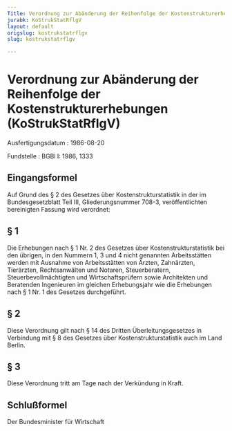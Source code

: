 ```yaml
---
Title: Verordnung zur Abänderung der Reihenfolge der Kostenstrukturerhebungen
jurabk: KoStrukStatRflgV
layout: default
origslug: kostrukstatrflgv
slug: kostrukstatrflgv

---
```


# Verordnung zur Abänderung der Reihenfolge der Kostenstrukturerhebungen (KoStrukStatRflgV)

Ausfertigungsdatum
:   1986-08-20

Fundstelle
:   BGBl I: 1986, 1333



## Eingangsformel

Auf Grund des § 2 des Gesetzes über Kostenstrukturstatistik in der im
Bundesgesetzblatt Teil III, Gliederungsnummer 708-3, veröffentlichten
bereinigten Fassung wird verordnet:


## § 1

Die Erhebungen nach § 1 Nr. 2 des Gesetzes über
Kostenstrukturstatistik bei den übrigen, in den Nummern 1, 3 und 4
nicht genannten Arbeitsstätten werden mit Ausnahme von Arbeitsstätten
von Ärzten, Zahnärzten, Tierärzten, Rechtsanwälten und Notaren,
Steuerberatern, Steuerbevollmächtigten und Wirtschaftsprüfern sowie
Architekten und Beratenden Ingenieuren im gleichen Erhebungsjahr wie
die Erhebungen nach § 1 Nr. 1 des Gesetzes durchgeführt.


## § 2

Diese Verordnung gilt nach § 14 des Dritten Überleitungsgesetzes in
Verbindung mit § 8 des Gesetzes über Kostenstrukturstatistik auch im
Land Berlin.


## § 3

Diese Verordnung tritt am Tage nach der Verkündung in Kraft.


## Schlußformel

Der Bundesminister für Wirtschaft

